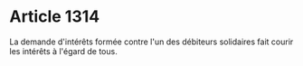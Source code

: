 # Article 1314

La demande d'intérêts formée contre l'un des débiteurs solidaires fait courir les intérêts à l'égard de tous.

